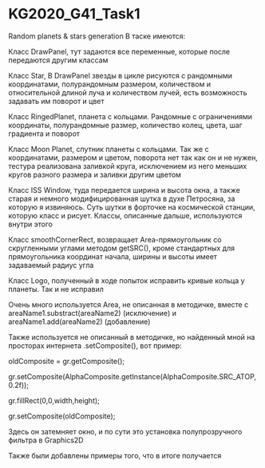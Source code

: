 # KG2020_G41_Task1
Random planets & stars generation
В таске имеются:

Класс DrawPanel, тут задаются все переменные, которые после передаются другим классам

Класс Star, В DrawPanel звезды в цикле рисуются с рандомными координатами, полурандомным размером, количеством и относительной длиной луча и количеством лучей, есть возможность задавать им поворот и цвет

Класс RingedPlanet, планета с кольцами. Рандомные с ограничениями координаты, полурандомные размер, количество колец, цвета, шаг градиента и поворот

Класс Moon Planet, спутник планеты с кольцами. Так же с координатами, размером и цветом, поворота нет так как он и не нужен, тестура реализована заливкой круга, исключением из него меньших кругов разного размера и заливки другим цветом

Класс ISS Window, туда передается ширина и высота окна, а также старая и немного модифицированная шутка в духе Петросяна, за которую я извиняюсь. Суть шутки в форточке на космической станции, которую класс и рисует. Классы, описанные дальше, используются внутри этого

Класс smoothCornerRect, возвращает Area-прямоугольник со скругленными углами методом getSRC(), кроме стандартных для прямоугольника координат начала, ширины и высоты имеет задаваемый радиус угла

Класс Logo, полученный в ходе попыток исправить кривые кольца у планеты. Так и не исправил 

Очень много используется Area, не описанная в методичке, вместе с areaName1.substract(areaName2) (исключение) и areaName1.add(areaName2) (добавление)

Также используется не описанный в методичке, но найденный мной на просторах интернета .setComposite(), вот пример:

oldComposite = gr.getComposite();

gr.setComposite(AlphaComposite.getInstance(AlphaComposite.SRC_ATOP, 0.2f));

gr.fillRect(0,0,width,height);

gr.setComposite(oldComposite);

Здесь он затемняет окно, и по сути это установка полупрозручного фильтра в Graphics2D

Также были добавлены примеры того, что в итоге получается
